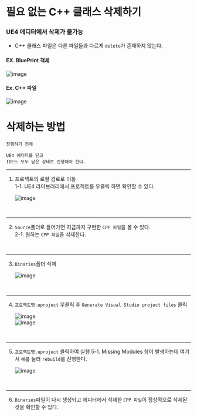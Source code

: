 
필요 없는 C++ 클래스 삭제하기
===

### UE4 에디터에서 삭제가 불가능
- C++ 클래스 파일은 다른 파일들과 다르게 `delete`가 존재하지 않는다.

<div align="left">
  
  #### EX. BluePrint 객체
  
  ![image](https://user-images.githubusercontent.com/48194683/135014199-f8b615c9-3a4d-41c3-9a0c-5f8b91d8601e.png)
  
  #### Ex. C++ 파일  
  ![image](https://user-images.githubusercontent.com/48194683/135014250-31fdd5f5-02c2-464c-b5c0-7b56a12cb545.png)

  </div>

# 삭제하는 방법
```
진행하기 전에

UE4 에디터를 닫고
IDE도 모두 닫은 상태로 진행해야 한다.
```

***

1. 프로젝트의 로컬 경로로 이동  
  1-1. UE4 라이브러리에서 프로젝트를 우클릭 하면 확인할 수 있다.  
  
    ![image](https://user-images.githubusercontent.com/48194683/135014568-b6cfbd6f-e6cb-4797-b1d5-c9fbfa0602be.png)  
<br>

***

2. `Source`폴더로 들어가면 지금까지 구현한 `CPP 파일`을 볼 수 있다.  
  2-1. 원하는 `CPP 파일`을 삭제한다.
<br>

***

3. `Binaries`폴더 삭제  

    ![image](https://user-images.githubusercontent.com/48194683/135015724-818f0f08-d7cc-422f-856d-25d88e4ad164.png)  
<br>

***

4. `프로젝트명.uproject` 우클릭 후 `Generate Visual Studio project files` 클릭  

    ![image](https://user-images.githubusercontent.com/48194683/135015050-69744509-721f-4346-ad5a-c99bc0ebdcac.png)    
    ![image](https://user-images.githubusercontent.com/48194683/135014994-f57226ee-b35b-4bd5-88f4-9697b7304b05.png)  
<br>

***

5. `프로젝트명.uproject` 클릭하여 실행
  5-1. Missing Modules 창이 발생하는데 여기서 `예`를 눌러 `rebuild`를 진행한다.  
  
    ![image](https://user-images.githubusercontent.com/48194683/135015239-c18da9c9-1ece-4d94-8b8d-163af0a37ffb.png)
<br>

***

6. `Binaries`파일이 다시 생성되고 에디터에서 삭제한 `CPP 파일`이 정상적으로 삭제된 것을 확인할 수 있다.

